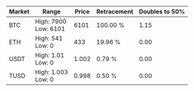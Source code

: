 | Market | Range | Price| Retracement | Doubles to 50% |
| --- | --- | --- | --- | --- |
| BTC | High: 7900<br />Low: 6101 | 6101 | 100.00 % | 1.15 |
| ETH | High: 541<br />Low: 0 | 433 | 19.96 % | 0.00 |
| USDT | High: 1.01<br />Low: 0 | 1.002 | 0.79 % | 0.00 |
| TUSD | High: 1.003<br />Low: 0 | 0.998 | 0.50 % | 0.00 |

